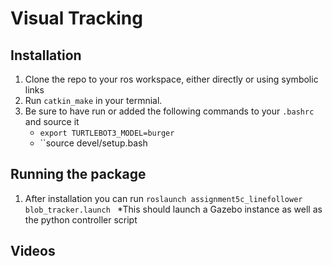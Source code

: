 # Visual Tracking
## Installation
1. Clone the repo to your ros workspace, either directly or using symbolic links
2. Run ``catkin_make`` in your termnial.
3. Be sure to have run or added the following commands to your ``.bashrc`` and source it
   * ``export TURTLEBOT3_MODEL=burger``
   *  ``source devel/setup.bash
## Running the package
1. After installation you can run ``roslaunch assignment5c_linefollower blob_tracker.launch ``
   *This should launch a Gazebo instance as well as the python controller script
## Videos
